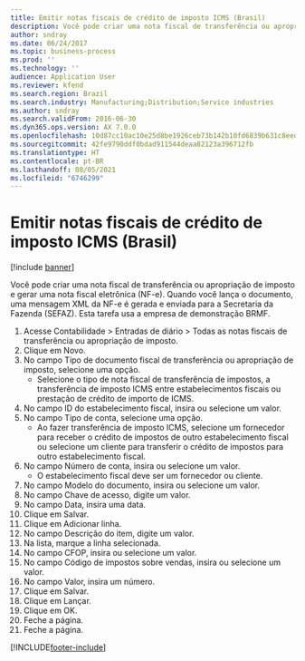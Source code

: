 ```yaml
---
title: Emitir notas fiscais de crédito de imposto ICMS (Brasil)
description: Você pode criar uma nota fiscal de transferência ou apropriação de imposto e gerar uma nota fiscal eletrônica (NF-e).
author: sndray
ms.date: 06/24/2017
ms.topic: business-process
ms.prod: ''
ms.technology: ''
audience: Application User
ms.reviewer: kfend
ms.search.region: Brazil
ms.search.industry: Manufacturing;Distribution;Service industries
ms.author: sndray
ms.search.validFrom: 2016-06-30
ms.dyn365.ops.version: AX 7.0.0
ms.openlocfilehash: 10d87cc10ac10e25d8be1926ceb73b142b10fd6839b631c8eed7ab0c2ebad349
ms.sourcegitcommit: 42fe9790ddf0bdad911544deaa82123a396712fb
ms.translationtype: HT
ms.contentlocale: pt-BR
ms.lasthandoff: 08/05/2021
ms.locfileid: "6746299"
---
```

# <a name="issue-icms-tax-credit-fiscal-documents-brazil"></a>Emitir notas fiscais de crédito de imposto ICMS (Brasil)

[!include [banner](../../includes/banner.md)]

Você pode criar uma nota fiscal de transferência ou apropriação de imposto e gerar uma nota fiscal eletrônica (NF-e). Quando você lança o documento, uma mensagem XML da NF-e é gerada e enviada para a Secretaria da Fazenda (SEFAZ). Esta tarefa usa a empresa de demonstração BRMF.

1. Acesse Contabilidade > Entradas de diário > Todas as notas fiscais de transferência ou apropriação de imposto.
2. Clique em Novo.
3. No campo Tipo de documento fiscal de transferência ou apropriação de imposto, selecione uma opção.
    * Selecione o tipo de nota fiscal de transferência de impostos, a transferência de imposto ICMS entre estabelecimentos fiscais ou prestação de crédito de importo de ICMS.  
4. No campo ID do estabelecimento fiscal, insira ou selecione um valor.
5. No campo Tipo de conta, selecione uma opção.
    * Ao fazer transferência de imposto ICMS, selecione um fornecedor para receber o crédito de impostos de outro estabelecimento fiscal ou selecione um cliente para transferir o crédito de impostos para outro estabelecimento fiscal.  
6. No campo Número de conta, insira ou selecione um valor.
    * O estabelecimento fiscal deve ser um fornecedor ou cliente.  
7. No campo Modelo do documento, insira ou selecione um valor.
8. No campo Chave de acesso, digite um valor.
9. No campo Data, insira uma data.
10. Clique em Salvar.
11. Clique em Adicionar linha.
12. No campo Descrição do item, digite um valor.
13. Na lista, marque a linha selecionada.
14. No campo CFOP, insira ou selecione um valor.
15. No campo Código de impostos sobre vendas, insira ou selecione um valor.
16. No campo Valor, insira um número.
17. Clique em Salvar.
18. Clique em Lançar.
19. Clique em OK.
20. Feche a página.
21. Feche a página.



[!INCLUDE[footer-include](../../../includes/footer-banner.md)]